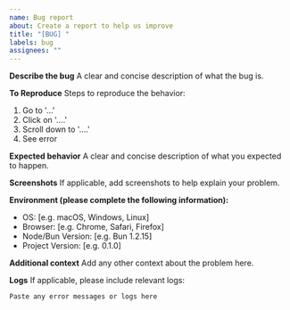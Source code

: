 ```yaml
---
name: Bug report
about: Create a report to help us improve
title: "[BUG] "
labels: bug
assignees: ""
---
```


**Describe the bug**
A clear and concise description of what the bug is.

**To Reproduce**
Steps to reproduce the behavior:

1. Go to '...'
2. Click on '....'
3. Scroll down to '....'
4. See error

**Expected behavior**
A clear and concise description of what you expected to happen.

**Screenshots**
If applicable, add screenshots to help explain your problem.

**Environment (please complete the following information):**

- OS: [e.g. macOS, Windows, Linux]
- Browser: [e.g. Chrome, Safari, Firefox]
- Node/Bun Version: [e.g. Bun 1.2.15]
- Project Version: [e.g. 0.1.0]

**Additional context**
Add any other context about the problem here.

**Logs**
If applicable, please include relevant logs:

```
Paste any error messages or logs here
```
